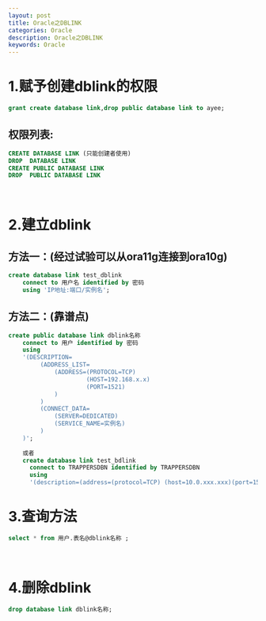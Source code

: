 ```yaml
---
layout: post
title: Oracle之DBLINK 
categories: Oracle
description: Oracle之DBLINK
keywords: Oracle
---
```


# 1.赋予创建dblink的权限
```sql
grant create database link,drop public database link to ayee;
```

## 权限列表:
```sql
CREATE DATABASE LINK (只能创建者使用)
DROP  DATABASE LINK
CREATE PUBLIC DATABASE LINK
DROP  PUBLIC DATABASE LINK
```
 
# 2.建立dblink
## 方法一：(经过试验可以从ora11g连接到ora10g)
```sql
create database link test_dblink  
	connect to 用户名 identified by 密码 
	using 'IP地址:端口/实例名';
```
## 方法二：(靠谱点)
```sql
create public database link dblink名称 
	connect to 用户 identified by 密码 
	using
	'(DESCRIPTION=
	     (ADDRESS_LIST=
	         (ADDRESS=(PROTOCOL=TCP)
	                  (HOST=192.168.x.x)
                      (PORT=1521)
             )
	     )
	     (CONNECT_DATA=
	         (SERVER=DEDICATED)
	         (SERVICE_NAME=实例名)
	     )
	)'; 
	 
	或者
	create database link test_bdlink
	  connect to TRAPPERSDBN identified by TRAPPERSDBN
	  using 
	  '(description=(address=(protocol=TCP) (host=10.0.xxx.xxx)(port=1521))(connect_data=(sid=ora11g)))';
```

# 3.查询方法
```sql
select * from 用户.表名@dblink名称 ;
```
 
# 4.删除dblink
```sql
drop database link dblink名称;
```
 
